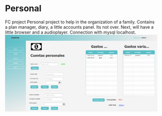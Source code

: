 # Personal
FC project
Personal project to help in the organization of a family. Contains a plan manager, diary, a little accounts panel. Its not over. Next, will have a little browser and a audioplayer. Connection with mysql localhost. 
![Accounts screenshot](cuentas.png)
